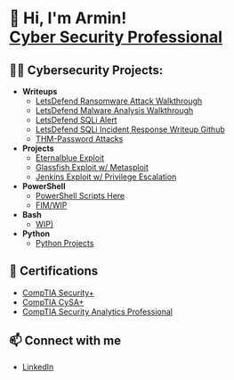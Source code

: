 <!---
ArminToric28/ArminToric28 is a ✨ special ✨ repository because its `README.md` (this file) appears on your GitHub profile.
You can click the Preview link to take a look at your changes.
--->

<h1>👋 Hi, I'm Armin! <br/><a href="https://www.linkedin.com/in/armin-toric/">Cyber Security Professional</a></h1>

<h2>👨‍💻 Cybersecurity Projects:</h2>

- <b>Writeups</b>
  - [LetsDefend Ransomware Attack Walkthrough](https://www.linkedin.com/pulse/letsdefend-ransomware-attack-write-up-armin-toric)
  - [LetsDefend Malware Analysis Walkthrough](https://www.linkedin.com/pulse/letsdefend-soc144-write-up-walkthrough-malware-analysis-armin-toric/?trackingId=wyguQPZ6TKCRT9q1SZaBjQ%3D%3D)
  - [LetsDefend SQLi Alert](https://www.linkedin.com/feed/update/urn:li:ugcPost:6977699063471243264?updateEntityUrn=urn%3Ali%3Afs_updateV2%3A%28urn%3Ali%3AugcPost%3A6977699063471243264%2CFEED_DETAIL%2CEMPTY%2CDEFAULT%2Cfalse%29)
  - [LetsDefend SQLi Incident Response Writeup Github](https://github.com/ArminToric28/Incident-Response-Writeup)
  - [THM-Password Attacks](https://github.com/ArminToric28/THM-PasswordAttacks)
- <b>Projects</b>
  - [Eternalblue Exploit](https://github.com/ArminToric28/EternalBlue-Exploit)
  - [Glassfish Exploit w/ Metasploit](https://github.com/ArminToric28/Glassfish_Exploit)
  - [Jenkins Exploit w/ Privilege Escalation](https://github.com/ArminToric28/Jenkins-Service-Exploit-PrivEsc)
- <b>PowerShell</b>
  - [PowerShell Scripts Here](https://github.com/ArminToric28)
  - [FIM/WIP](https://github.com/ArminToric28)
- <b>Bash</b>
  - [WIP)](https://github.com/ArminToric28)
- <b>Python</b>
  - [Python Projects](https://github.com/ArminToric28)

<h2>🌱 Certifications</h2>

- [CompTIA Security+](https://www.credly.com/badges/70c65035-1496-4513-b7c4-fb901bc00ea0/public_url)
- [CompTIA CySA+](https://www.credly.com/badges/e2ca2831-abd0-46f3-b129-bb908524c780/public_url)
- [CompTIA Security Analytics Professional](https://www.credly.com/badges/c73a3f12-5cf2-455e-9a7a-ef7a90894af0/public_url)

<h2>📫 Connect with me</h2>

- [LinkedIn](https://www.linkedin.com/in/armin-toric/)


<!--
ArminToric28/ArminToric28 is a ✨ special ✨ repository because its `README.md` (this file) appears on your GitHub profile.
You can click the Preview link to take a look at your changes.

Here are some ideas to get you started:

- 🔭 I’m currently working on ...
- 🌱 I’m currently learning ...
- 👯 I’m looking to collaborate on ...
- 🤔 I’m looking for help with ...
- 💬 Ask me about ...
- 📫 How to reach me: ...
- 😄 Pronouns: ...
- ⚡ Fun fact: ...
- 👋 Hi, I’m @ArminToric28
- 👀 I’m interested in coding, networking, offensive and defensive cybersecurity analysis, Ethical Hacking, and 3d Printing.
- 🌱 I’m currently learning cybersecurity.
- 💞️ I’m looking to collaborate on projects
- 📫 How to reach me ...



-->
